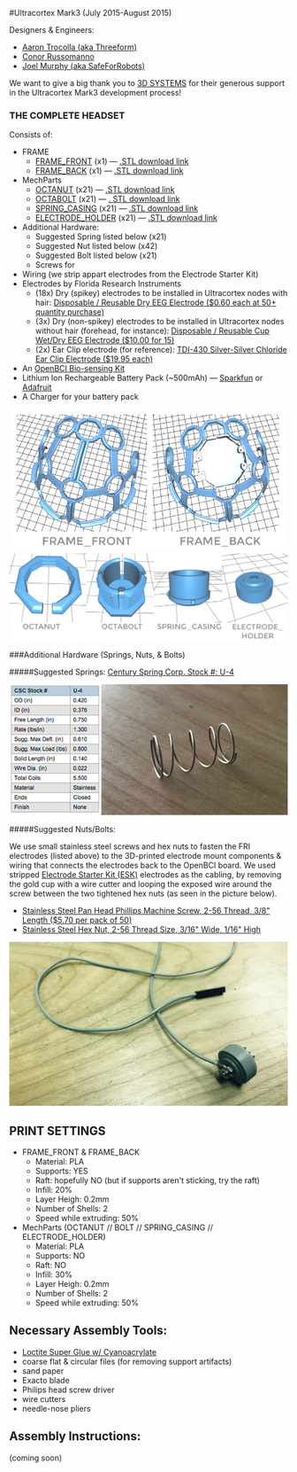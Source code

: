 #Ultracortex Mark3
(July 2015-August 2015)

Designers & Engineers:

* [Aaron Trocolla (aka Threeform)](http://threeformfashion.com/)
* [Conor Russomanno](https://twitter.com/russomanno15)
* [Joel Murphy (aka SafeForRobots)](https://twitter.com/safeforrobots)

We want to give a big thank you to [3D SYSTEMS](http://www.3dsystems.com/) for their generous support in the Ultracortex Mark3 development process!


### THE COMPLETE HEADSET

Consists of:

* FRAME
	* [FRAME_FRONT](https://github.com/OpenBCI/Ultracortex/blob/master/Mark_3/LATEST_STLs/FRAME_FRONT.stl) (x1) — [.STL download link](https://github.com/OpenBCI/Ultracortex/raw/master/Mark_3/LATEST_STLs/FRAME_FRONT.stl)
	* [FRAME_BACK](https://github.com/OpenBCI/Ultracortex/blob/master/Mark_3/LATEST_STLs/FRAME_BACK.stl) (x1) — [.STL download link](https://github.com/OpenBCI/Ultracortex/raw/master/Mark_3/LATEST_STLs/FRAME_BACK.stl)
* MechParts
	* [OCTANUT](https://github.com/OpenBCI/Ultracortex/blob/master/Mark_3/LATEST_STLs/OCTANUT_MODIFIED_99innerThread.stl) (x21) — [.STL download link](https://github.com/OpenBCI/Ultracortex/raw/master/Mark_3/LATEST_STLs/OCTANUT_MODIFIED_99innerThread.stl)
	* [OCTABOLT](https://github.com/OpenBCI/Ultracortex/blob/master/Mark_3/LATEST_STLs/BOLT.stl) (x21) — [. STL download link](https://github.com/OpenBCI/Ultracortex/raw/master/Mark_3/LATEST_STLs/BOLT.stl)
	* [SPRING_CASING](https://github.com/OpenBCI/Ultracortex/blob/master/Mark_3/LATEST_STLs/SPRING_CASING_modified.stl) (x21) — [.STL download link](https://github.com/OpenBCI/Ultracortex/raw/master/Mark_3/LATEST_STLs/SPRING_CASING_modified.stl)
	* [ELECTRODE_HOLDER](https://github.com/OpenBCI/Ultracortex/blob/master/Mark_3/LATEST_STLs/ELECTRODE_HOLDER.stl) (x21) — [.STL download link](https://github.com/OpenBCI/Ultracortex/raw/master/Mark_3/LATEST_STLs/ELECTRODE_HOLDER.stl)
* Additional Hardware:
	* Suggested Spring listed below (x21)
	* Suggested Nut listed below (x42)
	* Suggested Bolt listed below (x21)
	* Screws for 
* Wiring (we strip appart electrodes from the Electrode Starter Kit)
* Electrodes by Florida Research Instruments
	* (18x) Dry (spikey) electrodes to be installed in Ultracortex nodes with hair: [Disposable / Reusable Dry EEG Electrode ($0.60 each at 50+ quantity purchase) ](http://fri-fl-shop.com/product/tde-200/)
	* (3x) Dry (non-spikey) electrodes to be installed in Ultracortex nodes without hair (forehead, for instance): [Disposable / Reusable Cup Wet/Dry EEG Electrode ($10.00 for 15) ](http://fri-fl-shop.com/product/disposable-reusable-dry-eeg-electrode-quantity-of-15-tde-200a1/)
	* (2x) Ear Clip electrode (for reference): [TDI-430 Silver-Silver Chloride Ear Clip Electrode ($19.95 each)](http://fri-fl-shop.com/product/td-430-silver-disc-electrode-ear-clip/)
* An [OpenBCI Bio-sensing Kit](http://openbci.myshopify.com/collections/frontpage/products/openbci-32-bit-board-kit)
* Lithium Ion Rechargeable Battery Pack (~500mAh) — [Sparkfun](https://www.sparkfun.com/products/10718) or [Adafruit](http://www.adafruit.com/products/1578)
* A Charger for your battery pack

![image](image_assets/FRAME.jpg) 
![image](image_assets/MechParts.jpg) 

###Additional Hardware (Springs, Nuts, & Bolts)

#####Suggested Springs: 
[Century Spring Corp. Stock #: U-4](http://www.centuryspring.com/Store/globalresults.php)

![image](image_assets/SPRING.jpg)

#####Suggested Nuts/Bolts:

We use small stainless steel screws and hex nuts to fasten the FRI electrodes (listed above) to the 3D-printed electrode mount components &  wiring that connects the electrodes back to the OpenBCI board. We used stripped [Electrode Starter Kit (ESK)](https://openbci.myshopify.com/collections/frontpage/products/openbci-electrode-starter-kit) electrodes as the cabling, by removing the gold cup with a wire cutter and looping the exposed wire around the screw between the two tightened hex nuts (as seen in the picture below).

* [Stainless Steel Pan Head Phillips Machine Screw, 2-56 Thread, 3/8" Length ($5.70 per pack of 50)](http://www.mcmaster.com/#91735a017/=xzahfj)
* [Stainless Steel Hex Nut, 2-56 Thread Size, 3/16" Wide, 1/16" High](http://www.mcmaster.com/#91841a003/=xzahv0)

![image](image_assets/FastenElectrode.jpg)

## PRINT SETTINGS

* FRAME_FRONT & FRAME_BACK
	* Material: PLA
	* Supports: YES
	* Raft: hopefully NO (but if supports aren't sticking, try the raft)
	* Infill: 20%
	* Layer Heigh: 0.2mm
	* Number of Shells: 2
	* Speed while extruding: 50%
* MechParts (OCTANUT // BOLT // SPRING_CASING // ELECTRODE_HOLDER)
	* Material: PLA
	* Supports: NO
	* Raft: NO
	* Infill: 30%
	* Layer Heigh: 0.2mm
	* Number of Shells: 2
	* Speed while extruding: 50%

## Necessary Assembly Tools:


* [Loctite Super Glue w/ Cyanoacrylate](http://www.amazon.com/Loctite-1365882-20-Gram-Bottle-Professional/dp/B004Y960MU/ref=sr_1_1?s=automotive&ie=UTF8&qid=1440204266&sr=1-1&keywords=loctite+cyanoacrylate&pebp=1440204267936&perid=0HJQ0FB9G4J9SEBQBVGA)
* coarse flat & circular files (for removing support artifacts)
* sand paper
* Exacto blade
* Philips head screw driver
* wire cutters
* needle-nose pliers

## Assembly Instructions:

(coming soon)





